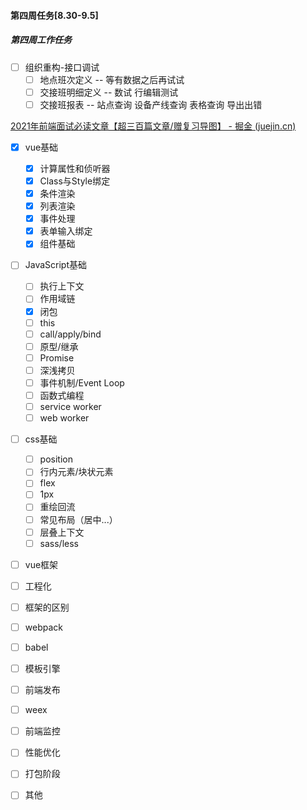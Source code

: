 #### 第四周任务[8.30-9.5]

##### 第四周工作任务

- [ ] 组织重构-接口调试
  - [ ] 地点班次定义 -- 等有数据之后再试试
  - [ ] 交接班明细定义 -- 数试 行编辑测试
  - [ ] 交接班报表 -- 站点查询 设备产线查询 表格查询 导出出错

[2021年前端面试必读文章【超三百篇文章/赠复习导图】 - 掘金 (juejin.cn)](https://juejin.cn/post/6844904116339261447#heading-12)

- [x] vue基础

  - [x] 计算属性和侦听器
  - [x] Class与Style绑定
  - [x] 条件渲染
  - [x] 列表渲染
  - [x] 事件处理
  - [x] 表单输入绑定
  - [x] 组件基础

- [ ] JavaScript基础

  - [ ] 执行上下文
  - [ ] 作用域链
  - [x] 闭包
  - [ ] this
  - [ ] call/apply/bind
  - [ ] 原型/继承
  - [ ] Promise
  - [ ] 深浅拷贝
  - [ ] 事件机制/Event Loop
  - [ ] 函数式编程
  - [ ] service worker
  - [ ] web worker

- [ ] css基础

  - [ ] position
  - [ ] 行内元素/块状元素
  - [ ] flex
  - [ ] 1px
  - [ ] 重绘回流
  - [ ] 常见布局（居中...）
  - [ ] 层叠上下文
  - [ ] sass/less

- [ ] vue框架

- [ ] 工程化

- [ ] 框架的区别

- [ ] webpack

- [ ] babel

- [ ] 模板引擎

- [ ] 前端发布

- [ ] weex

- [ ] 前端监控

- [ ] 性能优化

- [ ] 打包阶段

- [ ] 其他

  